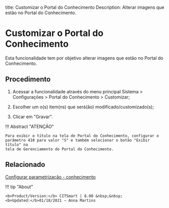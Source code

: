 title: Customizar o Portal do Conhecimento
Description: Alterar imagens que estão no Portal do Conhecimento.
# Customizar o Portal do Conhecimento

Esta funcionalidade tem por objetivo alterar imagens que estão no Portal do
Conhecimento.

Procedimento
----------------

1.  Acessar a funcionalidade através do menu principal Sistema \> Configurações
    \> Portal do Conhecimento \> Customizar;

2.  Escolher um o(s) item(ns) que será(ão) modificado/customizado(s);

3.  Clicar em "Gravar".

!!! Abstract "ATENÇÃO"

    Para exibir o título na tela de Portal do Conhecimento, configurar o
    parâmetro 410 para valor "S" e também selecionar o botão "Exibir título" na
    tela de Gerenciamento do Portal do Conhecimento.

Relacionado
------------

[Configurar parametrização - conhecimento](/pt-br/citsmart-platform-8/platform-administration/parameters-list/configure-parametrization-knowledge.html)

!!! tip "About"

    <b>Product/Version:</b> CITSmart | 8.00 &nbsp;&nbsp;
    <b>Updated:</b>01/18/2021 – Anna Martins
